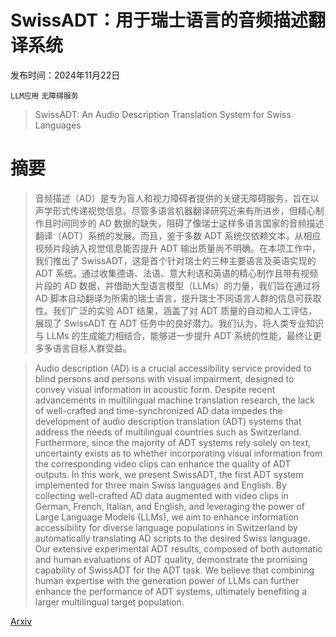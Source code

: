 # SwissADT：用于瑞士语言的音频描述翻译系统

发布时间：2024年11月22日

`LLM应用` `无障碍服务`

> SwissADT: An Audio Description Translation System for Swiss Languages

# 摘要

> 音频描述（AD）是专为盲人和视力障碍者提供的关键无障碍服务，旨在以声学形式传递视觉信息。尽管多语言机器翻译研究近来有所进步，但精心制作且时间同步的 AD 数据的缺失，阻碍了像瑞士这样多语言国家的音频描述翻译（ADT）系统的发展。而且，鉴于多数 ADT 系统仅依赖文本，从相应视频片段纳入视觉信息能否提升 ADT 输出质量尚不明确。在本项工作中，我们推出了 SwissADT，这是首个针对瑞士的三种主要语言及英语实现的 ADT 系统。通过收集德语、法语、意大利语和英语的精心制作且带有视频片段的 AD 数据，并借助大型语言模型（LLMs）的力量，我们旨在通过将 AD 脚本自动翻译为所需的瑞士语言，提升瑞士不同语言人群的信息可获取性。我们广泛的实验 ADT 结果，涵盖了对 ADT 质量的自动和人工评估，展现了 SwissADT 在 ADT 任务中的良好潜力。我们认为，将人类专业知识与 LLMs 的生成能力相结合，能够进一步提升 ADT 系统的性能，最终让更多多语言目标人群受益。

> Audio description (AD) is a crucial accessibility service provided to blind persons and persons with visual impairment, designed to convey visual information in acoustic form. Despite recent advancements in multilingual machine translation research, the lack of well-crafted and time-synchronized AD data impedes the development of audio description translation (ADT) systems that address the needs of multilingual countries such as Switzerland. Furthermore, since the majority of ADT systems rely solely on text, uncertainty exists as to whether incorporating visual information from the corresponding video clips can enhance the quality of ADT outputs. In this work, we present SwissADT, the first ADT system implemented for three main Swiss languages and English. By collecting well-crafted AD data augmented with video clips in German, French, Italian, and English, and leveraging the power of Large Language Models (LLMs), we aim to enhance information accessibility for diverse language populations in Switzerland by automatically translating AD scripts to the desired Swiss language. Our extensive experimental ADT results, composed of both automatic and human evaluations of ADT quality, demonstrate the promising capability of SwissADT for the ADT task. We believe that combining human expertise with the generation power of LLMs can further enhance the performance of ADT systems, ultimately benefiting a larger multilingual target population.

[Arxiv](https://arxiv.org/abs/2411.14967)